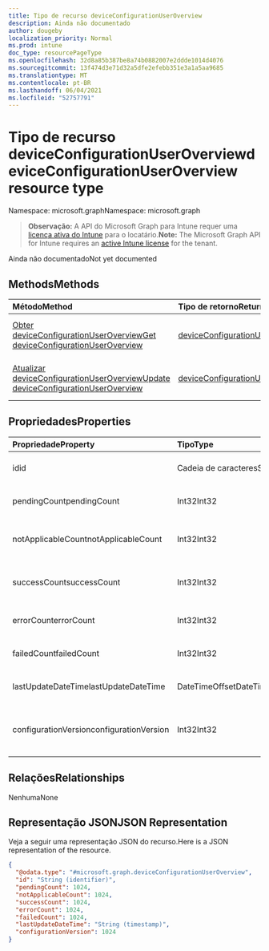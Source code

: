 ```yaml
---
title: Tipo de recurso deviceConfigurationUserOverview
description: Ainda não documentado
author: dougeby
localization_priority: Normal
ms.prod: intune
doc_type: resourcePageType
ms.openlocfilehash: 32d8a85b387be8a74b0882007e2ddde1014d4076
ms.sourcegitcommit: 13f474d3e71d32a5dfe2efebb351e3a1a5aa9685
ms.translationtype: MT
ms.contentlocale: pt-BR
ms.lasthandoff: 06/04/2021
ms.locfileid: "52757791"
---
```

# <a name="deviceconfigurationuseroverview-resource-type"></a><span data-ttu-id="7ade8-103">Tipo de recurso deviceConfigurationUserOverview</span><span class="sxs-lookup"><span data-stu-id="7ade8-103">deviceConfigurationUserOverview resource type</span></span>

<span data-ttu-id="7ade8-104">Namespace: microsoft.graph</span><span class="sxs-lookup"><span data-stu-id="7ade8-104">Namespace: microsoft.graph</span></span>

> <span data-ttu-id="7ade8-105">**Observação:** A API do Microsoft Graph para Intune requer uma [licença ativa do Intune](https://go.microsoft.com/fwlink/?linkid=839381) para o locatário.</span><span class="sxs-lookup"><span data-stu-id="7ade8-105">**Note:** The Microsoft Graph API for Intune requires an [active Intune license](https://go.microsoft.com/fwlink/?linkid=839381) for the tenant.</span></span>

<span data-ttu-id="7ade8-106">Ainda não documentado</span><span class="sxs-lookup"><span data-stu-id="7ade8-106">Not yet documented</span></span>

## <a name="methods"></a><span data-ttu-id="7ade8-107">Methods</span><span class="sxs-lookup"><span data-stu-id="7ade8-107">Methods</span></span>
|<span data-ttu-id="7ade8-108">Método</span><span class="sxs-lookup"><span data-stu-id="7ade8-108">Method</span></span>|<span data-ttu-id="7ade8-109">Tipo de retorno</span><span class="sxs-lookup"><span data-stu-id="7ade8-109">Return Type</span></span>|<span data-ttu-id="7ade8-110">Descrição</span><span class="sxs-lookup"><span data-stu-id="7ade8-110">Description</span></span>|
|:---|:---|:---|
|[<span data-ttu-id="7ade8-111">Obter deviceConfigurationUserOverview</span><span class="sxs-lookup"><span data-stu-id="7ade8-111">Get deviceConfigurationUserOverview</span></span>](../api/intune-deviceconfig-deviceconfigurationuseroverview-get.md)|[<span data-ttu-id="7ade8-112">deviceConfigurationUserOverview</span><span class="sxs-lookup"><span data-stu-id="7ade8-112">deviceConfigurationUserOverview</span></span>](../resources/intune-deviceconfig-deviceconfigurationuseroverview.md)|<span data-ttu-id="7ade8-113">Ler propriedades e relações de objetos de [deviceConfigurationUserOverview](../resources/intune-deviceconfig-deviceconfigurationuseroverview.md).</span><span class="sxs-lookup"><span data-stu-id="7ade8-113">Read properties and relationships of the [deviceConfigurationUserOverview](../resources/intune-deviceconfig-deviceconfigurationuseroverview.md) object.</span></span>|
|[<span data-ttu-id="7ade8-114">Atualizar deviceConfigurationUserOverview</span><span class="sxs-lookup"><span data-stu-id="7ade8-114">Update deviceConfigurationUserOverview</span></span>](../api/intune-deviceconfig-deviceconfigurationuseroverview-update.md)|[<span data-ttu-id="7ade8-115">deviceConfigurationUserOverview</span><span class="sxs-lookup"><span data-stu-id="7ade8-115">deviceConfigurationUserOverview</span></span>](../resources/intune-deviceconfig-deviceconfigurationuseroverview.md)|<span data-ttu-id="7ade8-116">Atualizar as propriedades de um objeto de [deviceConfigurationUserOverview](../resources/intune-deviceconfig-deviceconfigurationuseroverview.md).</span><span class="sxs-lookup"><span data-stu-id="7ade8-116">Update the properties of a [deviceConfigurationUserOverview](../resources/intune-deviceconfig-deviceconfigurationuseroverview.md) object.</span></span>|

## <a name="properties"></a><span data-ttu-id="7ade8-117">Propriedades</span><span class="sxs-lookup"><span data-stu-id="7ade8-117">Properties</span></span>
|<span data-ttu-id="7ade8-118">Propriedade</span><span class="sxs-lookup"><span data-stu-id="7ade8-118">Property</span></span>|<span data-ttu-id="7ade8-119">Tipo</span><span class="sxs-lookup"><span data-stu-id="7ade8-119">Type</span></span>|<span data-ttu-id="7ade8-120">Descrição</span><span class="sxs-lookup"><span data-stu-id="7ade8-120">Description</span></span>|
|:---|:---|:---|
|<span data-ttu-id="7ade8-121">id</span><span class="sxs-lookup"><span data-stu-id="7ade8-121">id</span></span>|<span data-ttu-id="7ade8-122">Cadeia de caracteres</span><span class="sxs-lookup"><span data-stu-id="7ade8-122">String</span></span>|<span data-ttu-id="7ade8-123">Chave da entidade.</span><span class="sxs-lookup"><span data-stu-id="7ade8-123">Key of the entity.</span></span>|
|<span data-ttu-id="7ade8-124">pendingCount</span><span class="sxs-lookup"><span data-stu-id="7ade8-124">pendingCount</span></span>|<span data-ttu-id="7ade8-125">Int32</span><span class="sxs-lookup"><span data-stu-id="7ade8-125">Int32</span></span>|<span data-ttu-id="7ade8-126">Número de usuários pendentes</span><span class="sxs-lookup"><span data-stu-id="7ade8-126">Number of pending Users</span></span>|
|<span data-ttu-id="7ade8-127">notApplicableCount</span><span class="sxs-lookup"><span data-stu-id="7ade8-127">notApplicableCount</span></span>|<span data-ttu-id="7ade8-128">Int32</span><span class="sxs-lookup"><span data-stu-id="7ade8-128">Int32</span></span>|<span data-ttu-id="7ade8-129">Número de usuários não aplicáveis</span><span class="sxs-lookup"><span data-stu-id="7ade8-129">Number of not applicable users</span></span>|
|<span data-ttu-id="7ade8-130">successCount</span><span class="sxs-lookup"><span data-stu-id="7ade8-130">successCount</span></span>|<span data-ttu-id="7ade8-131">Int32</span><span class="sxs-lookup"><span data-stu-id="7ade8-131">Int32</span></span>|<span data-ttu-id="7ade8-132">Número de usuários bem-sucedidos</span><span class="sxs-lookup"><span data-stu-id="7ade8-132">Number of succeeded Users</span></span>|
|<span data-ttu-id="7ade8-133">errorCount</span><span class="sxs-lookup"><span data-stu-id="7ade8-133">errorCount</span></span>|<span data-ttu-id="7ade8-134">Int32</span><span class="sxs-lookup"><span data-stu-id="7ade8-134">Int32</span></span>|<span data-ttu-id="7ade8-135">Número de usuários com erro</span><span class="sxs-lookup"><span data-stu-id="7ade8-135">Number of error Users</span></span>|
|<span data-ttu-id="7ade8-136">failedCount</span><span class="sxs-lookup"><span data-stu-id="7ade8-136">failedCount</span></span>|<span data-ttu-id="7ade8-137">Int32</span><span class="sxs-lookup"><span data-stu-id="7ade8-137">Int32</span></span>|<span data-ttu-id="7ade8-138">Número de usuários com falhas</span><span class="sxs-lookup"><span data-stu-id="7ade8-138">Number of failed Users</span></span>|
|<span data-ttu-id="7ade8-139">lastUpdateDateTime</span><span class="sxs-lookup"><span data-stu-id="7ade8-139">lastUpdateDateTime</span></span>|<span data-ttu-id="7ade8-140">DateTimeOffset</span><span class="sxs-lookup"><span data-stu-id="7ade8-140">DateTimeOffset</span></span>|<span data-ttu-id="7ade8-141">Hora da última atualização</span><span class="sxs-lookup"><span data-stu-id="7ade8-141">Last update time</span></span>|
|<span data-ttu-id="7ade8-142">configurationVersion</span><span class="sxs-lookup"><span data-stu-id="7ade8-142">configurationVersion</span></span>|<span data-ttu-id="7ade8-143">Int32</span><span class="sxs-lookup"><span data-stu-id="7ade8-143">Int32</span></span>|<span data-ttu-id="7ade8-144">Versão da política para essa visão geral</span><span class="sxs-lookup"><span data-stu-id="7ade8-144">Version of the policy for that overview</span></span>|

## <a name="relationships"></a><span data-ttu-id="7ade8-145">Relações</span><span class="sxs-lookup"><span data-stu-id="7ade8-145">Relationships</span></span>
<span data-ttu-id="7ade8-146">Nenhuma</span><span class="sxs-lookup"><span data-stu-id="7ade8-146">None</span></span>

## <a name="json-representation"></a><span data-ttu-id="7ade8-147">Representação JSON</span><span class="sxs-lookup"><span data-stu-id="7ade8-147">JSON Representation</span></span>
<span data-ttu-id="7ade8-148">Veja a seguir uma representação JSON do recurso.</span><span class="sxs-lookup"><span data-stu-id="7ade8-148">Here is a JSON representation of the resource.</span></span>
<!-- {
  "blockType": "resource",
  "keyProperty": "id",
  "@odata.type": "microsoft.graph.deviceConfigurationUserOverview"
}
-->
``` json
{
  "@odata.type": "#microsoft.graph.deviceConfigurationUserOverview",
  "id": "String (identifier)",
  "pendingCount": 1024,
  "notApplicableCount": 1024,
  "successCount": 1024,
  "errorCount": 1024,
  "failedCount": 1024,
  "lastUpdateDateTime": "String (timestamp)",
  "configurationVersion": 1024
}
```




